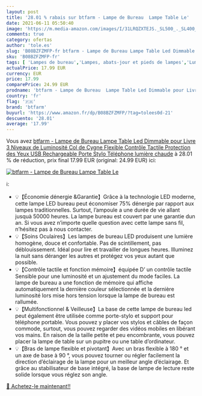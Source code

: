 ```yaml
---
layout: post
title: '28.01 % rabais sur btfarm - Lampe de Bureau  Lampe Table Le'
date: 2021-06-11 05:50:40
image: 'https://m.media-amazon.com/images/I/31LRQZXTEJS._SL500_._SL400_.jpg'
comments: true
category: ofertas
author: 'tole.es'
slug: 'B08BZFZMFP-fr btfarm - Lampe de Bureau Lampe Table Led Dimmable pour...'
sku: 'B08BZFZMFP-fr'
tags: [ 'Lampes de bureau','Lampes, abats-jour et pieds de lampes','Luminaires et Éclairage','Luminaires et éclairage','Luminaires intérieur','btfarm', ]
actualPrice: 17.99 EUR
currency: EUR
price: 17.99
comparePrice: 24.99 EUR
prodname: 'btfarm - Lampe de Bureau  Lampe Table Led Dimmable pour Livre 3 Niveaux de Luminosité Col de Cygne Flexible Contrôle Tactile Protection des Yeux USB Rechargeable Porte Stylo  Téléphone  lumière chaude'
country: 'fr'
flag: '🇫🇷'
brand: 'btfarm'
buyurl: 'https://www.amazon.fr/dp/B08BZFZMFP/?tag=tolees0d-21'
descuento: '28.01'
average: '17.99'
---
```


Vous avez [btfarm - Lampe de Bureau  Lampe Table Led Dimmable pour Livre 3 Niveaux de Luminosité Col de Cygne Flexible Contrôle Tactile Protection des Yeux USB Rechargeable Porte Stylo  Téléphone  lumière chaude](https://www.amazon.fr/dp/B08BZFZMFP/?tag=tolees0d-21)  à  28.01 % de réduction, prix final  17.99 EUR (original: 24.99 EUR) ici:

[![btfarm - Lampe de Bureau  Lampe Table Le](https://m.media-amazon.com/images/I/31LRQZXTEJS._SL500_._SL400_.jpg)](https://www.amazon.fr/dp/B08BZFZMFP/?tag=tolees0d-21)

ℹ️:

- 💡【Économie dénergie &Garantie】Grâce à la technologie LED moderne, cette lampe LED bureau peut économiser 75% dénergie par rapport aux lampes traditionnelles. Surtout, l’ampoule a une durée de vie allant jusquà 50000 heures. La lampe bureau est couvert par une garantie dun an. Si vous avez n’importe quelle question avec cette lampe sans fil, n’hésitez pas à nous contacter.
- 💡【Soins Oculaires】Les lampes de bureau LED produisent une lumière homogène, douce et confortable. Pas de scintillement, pas déblouissement. Idéal pour lire et travailler de longues heures. Illuminez la nuit sans déranger les autres et protégez vos yeux autant que possible.
- 💡【Contrôle tactile et fonction mémoire】équipée D’ un contrôle tactile Sensible pour une luminosité et un ajustement du mode faciles. La lampe de bureau a une fonction de mémoire qui affiche automatiquement la dernière couleur sélectionnée et la dernière luminosité lors mise hors tension lorsque la lampe de bureau est rallumée.
- 💡【Multifonctionnel & Veilleuse】La base de cette lampe de bureau led peut également être utilisée comme porte-stylo et support pour téléphone portable. Vous pouvez y placer vos stylos et câbles de façon commode, surtout, vous pouvez regarder des vidéos mobiles en libérant vos mains. En raison de la taille petite et peu encombrante, vous pouvez placer la lampe de table sur un pupitre ou une table d’ordinateur.
- 💡【Bras de lampe flexible et pivotant】Avec un bras flexible à 180 ° et un axe de base à 90 °, vous pouvez tourner ou régler facilement la direction d’éclairage de la lampe pour un meilleur angle d’éclairage. Et grâce au stabilisateur de base intégré, la base de lampe de lecture reste solide lorsque vous réglez son angle.

[🛒 Achetez-le maintenant!!](https://www.amazon.fr/dp/B08BZFZMFP/?tag=tolees0d-21)
